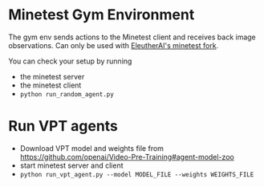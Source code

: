 # Minetest Gym Environment

The gym env sends actions to the Minetest client and receives back image observations.
Can only be used with [EleutherAI's minetest fork](https://github.com/EleutherAI/minetest).

You can check your setup by running
- the minetest server
- the minetest client
- `python run_random_agent.py`

# Run VPT agents

- Download VPT model and weights file from https://github.com/openai/Video-Pre-Training#agent-model-zoo
- start minetest server and client
- `python run_vpt_agent.py --model MODEL_FILE --weights WEIGHTS_FILE`




